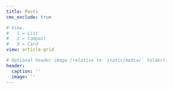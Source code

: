 ```yaml
---
title: Posts
cms_exclude: true

# View.
#   1 = List
#   2 = Compact
#   3 = Card
view: article-grid

# Optional header image (relative to `static/media/` folder).
header:
  caption: ''
  image: ''
---
```

